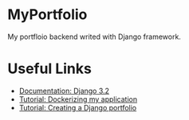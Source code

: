 # MyPortfolio
My portfloio backend writed with Django framework.

# Useful Links
 - [Documentation: Django 3.2](https://docs.djangoproject.com/en/3.2/)
 - [Tutorial: Dockerizing my application](http://marcusalmeida.github.io/2016/desenvolvendo-com-django-docker-compose/)
 - [Tutorial: Creating a Django portfolio](https://realpython.com/get-started-with-django-1/)
